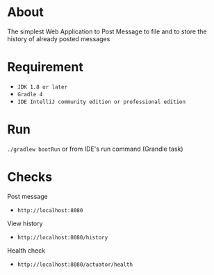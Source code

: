 About
=====

The simplest Web Application to Post Message to file
and to store the history of already posted messages

Requirement 
============

* `JDK 1.8 or later`
* `Gradle 4`
* `IDE IntelliJ community edition or professional edition`

Run
===

`./gradlew bootRun` or from IDE's run command (Grandle task)

Checks
=====
Post message
* `http://localhost:8080`

View history
* `http://localhost:8080/history`

Health check  
* `http://localhost:8080/actuator/health`

